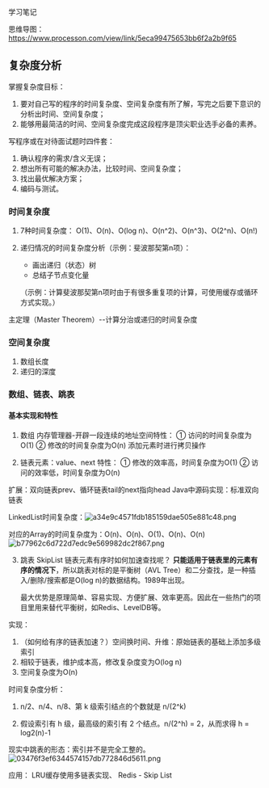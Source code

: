 学习笔记

思维导图：https://www.processon.com/view/link/5eca99475653bb6f2a2b9f65

## 复杂度分析
掌握复杂度目标：
1. 要对自己写的程序的时间复杂度、空间复杂度有所了解，写完之后要下意识的分析出时间、空间复杂度；
2. 能够用最简洁的时间、空间复杂度完成这段程序是顶尖职业选手必备的素养。

写程序或在对待面试题时四件套：
1. 确认程序的需求/含义无误；
2. 想出所有可能的解决办法，比较时间、空间复杂度；
3. 找出最优解决方案；
4. 编码与测试。

### 时间复杂度
1. 7种时间复杂度：
O(1)、O(n)、O(log n)、O(n^2)、O(n^3)、O(2^n)、O(n!)

2. 递归情况的时间复杂度分析（示例：斐波那契第n项）：
    - 画出递归（状态）树
    - 总结子节点变化量

    （示例：计算斐波那契第n项时由于有很多重复项的计算，可使用缓存或循环方式实现。）
    
主定理（Master Theorem）--计算分治或递归的时间复杂度

### 空间复杂度
1. 数组长度
2. 递归的深度

### 数组、链表、跳表
#### 基本实现和特性

1. 数组
内存管理器-开辟一段连续的地址空间特性：
① 访问的时间复杂度为O(1)
② 修改的时间复杂度为O(n)
添加元素时进行拷贝操作

2. 链表元素：value、next
特性：
① 修改的效率高，时间复杂度为O(1)
② 访问的效率低，时间复杂度为O(n)

扩展：双向链表prev、循环链表tail的next指向head
Java中源码实现：标准双向链表

LinkedList时间复杂度：![a34e9c4571fdb185159dae505e881c48.png](evernotecid://AFCCEFBA-2B6F-4B5C-A304-D7E3A2EDAF71/appyinxiangcom/11767354/ENResource/p3303)

对应的Array的时间复杂度为：O(n)、O(n)、O(1)、O(n)、O(n)
![b77962c6d722d7edc9e569982dc2f867.png](evernotecid://AFCCEFBA-2B6F-4B5C-A304-D7E3A2EDAF71/appyinxiangcom/11767354/ENResource/p3306)


3. 跳表 SkipList
链表元素有序时如何加速查找呢？
**只能适用于链表里的元素有序的情况下**，所以跳表对标的是平衡树（AVL Tree）和二分查找，是一种插入/删除/搜索都是O(log n)的数据结构。1989年出现。

    最大优势是原理简单、容易实现、方便扩展、效率更高。因此在一些热门的项目里用来替代平衡树，如Redis、LevelDB等。
    
实现：
1. （如何给有序的链表加速？）空间换时间、升维：原始链表的基础上添加多级索引
2. 相较于链表，维护成本高，修改复杂度变为O(log n)
3. 空间复杂度为O(n)

时间复杂度分析：
1. n/2、n/4、n/8、第 k 级索引结点的个数就是 n/(2^k)

2. 假设索引有 h 级，最高级的索引有 2 个结点。n/(2^h) = 2，从而求得 h = log2(n)-1

现实中跳表的形态：索引并不是完全工整的。
![03476f3ef6344574157db772846d5611.png](evernotecid://AFCCEFBA-2B6F-4B5C-A304-D7E3A2EDAF71/appyinxiangcom/11767354/ENResource/p3305)

应用：
LRU缓存使用多链表实现、
Redis - Skip List
